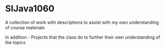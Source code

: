 # SIJava1060


A collection of work with descriptions to assist with my own understanding of course materials

In addition - 
    Projects that the class do to further their own understanding of the topics
